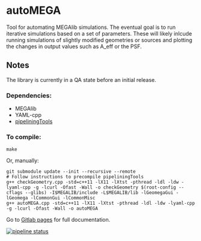 # autoMEGA

Tool for automating MEGAlib simulations. The eventual goal is to run iterative simulations based on a set of parameters. These will likely inlcude running simulations of slightly modified geometries or sources and plotting the changes in output values such as A_eff or the PSF.

## Notes

The library is currently in a QA state before an initial release.

### Dependencies:
- MEGAlib
- YAML-cpp
- [pipeliningTools](https://gitlab.com/cbray/pipeliningTools)

### To compile:

```
make
```

Or, manually:
```
git submodule update --init --recursive --remote
# Follow instructions to precompile pipeliningTools
g++ checkGeometry.cpp -std=c++11 -lX11 -lXtst -pthread -ldl -ldw -lyaml-cpp -g -lcurl -Ofast -Wall -o checkGeometry $(root-config --cflags --glibs) -I$MEGALIB/include -L$MEGALIB/lib -lGeomegaGui -lGeomega -lCommonGui -lCommonMisc
g++ autoMEGA.cpp -std=c++11 -lX11 -lXtst -pthread -ldl -ldw -lyaml-cpp -g -lcurl -Ofast -Wall -o autoMEGA
```

Go to [Gitlab pages](https://cbray.gitlab.io/autoMEGA/autoMEGA_8cpp.html) for full documentation.

[![pipeline status](https://gitlab.com/cbray/autoMEGA/badges/master/pipeline.svg)](https://gitlab.com/cbray/autoMEGA/pipelines)
